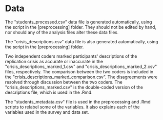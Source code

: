 
# Data

The "students_processed.csv" data file is generated automatically, using 
the script in the [preprocessing] folder. They should not be edited by hand, 
nor should any of the analysis files alter these data files.

The "crisis_descriptions.csv" data file is also generated automatically, using 
the script in the [preprocessing] folder. 

Two independent coders marked participants' descriptions of the replication crisis
as accurate or inaccurate in the "crisis_descriptions_marked_1.csv" and 
"crisis_descriptions_marked_2.csv" files, respectively. The comparison between the two
coders is included in the "crisis_descriptions_marked_comparison.csv". The disagreements
were resolved through discussion between the two coders. The "crisis_descriptions_marked.csv" 
is the double-coded version of the descriptions file, which is used in the .Rmd. 

The "students_metadata.csv" file is used in the preprocessing and .Rmd scripts to 
relabel some of the variables. It also explains each of the variables used in the 
survey and data set.  
